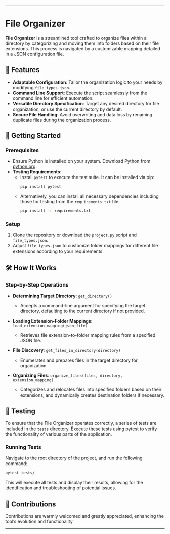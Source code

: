 
---

# File Organizer

**File Organizer** is a streamlined tool crafted to organize files within a directory by categorizing and moving them into folders based on their file extensions. This process is navigated by a customizable mapping detailed in a JSON configuration file.

## 🌟 Features

- **Adaptable Configuration**: Tailor the organization logic to your needs by modifying `file_types.json`.
- **Command Line Support**: Execute the script seamlessly from the command line for efficient automation.
- **Versatile Directory Specification**: Target any desired directory for file organization, or use the current directory by default.
- **Secure File Handling**: Avoid overwriting and data loss by renaming duplicate files during the organization process.

## 🚀 Getting Started

### Prerequisites

- Ensure Python is installed on your system. Download Python from [python.org](https://www.python.org/downloads/).
- **Testing Requirements**: 
  - Install `pytest` to execute the test suite. It can be installed via pip:
    ```bash
    pip install pytest
    ```
  - Alternatively, you can install all necessary dependencies including those for testing from the `requirements.txt` file:
    ```bash
    pip install -r requirements.txt
    ```

### Setup

1. Clone the repository or download the `project.py` script and `file_types.json`.
2. Adjust `file_types.json` to customize folder mappings for different file extensions according to your requirements.

## 🛠 How It Works

### Step-by-Step Operations

- **Determining Target Directory**: `get_directory()`
   - Accepts a command-line argument for specifying the target directory, defaulting to the current directory if not provided.

- **Loading Extension-Folder Mappings**: `load_extension_mapping(json_file)`
   - Retrieves file extension-to-folder mapping rules from a specified JSON file.

- **File Discovery**: `get_files_in_directory(directory)`
   - Enumerates and prepares files in the target directory for organization.

- **Organizing Files**: `organize_files(files, directory, extension_mapping)`
   - Categorizes and relocates files into specified folders based on their extensions, and dynamically creates destination folders if necessary.

## 🧪 Testing

To ensure that the File Organizer operates correctly, a series of tests are included in the `tests` directory. Execute these tests using pytest to verify the functionality of various parts of the application.

### Running Tests

Navigate to the root directory of the project, and run the following command:

```bash
pytest tests/
```

This will execute all tests and display their results, allowing for the identification and troubleshooting of potential issues.

## 🤝 Contributions

Contributions are warmly welcomed and greatly appreciated, enhancing the tool’s evolution and functionality.

---

